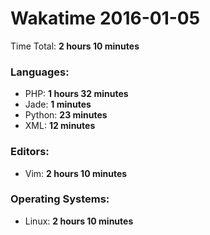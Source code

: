 # Wakatime 2016-01-05

Time Total: **2 hours 10 minutes**

### Languages:
- PHP: **1 hours 32 minutes** 
- Jade: **1 minutes** 
- Python: **23 minutes** 
- XML: **12 minutes** 

### Editors:
- Vim: **2 hours 10 minutes** 

### Operating Systems:
- Linux: **2 hours 10 minutes** 

